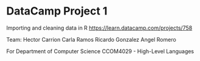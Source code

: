 # DataCamp Project 1
Importing and cleaning data in R
https://learn.datacamp.com/projects/758

Team:
Hector Carrion
Carla Ramos
Ricardo Gonzalez
Angel Romero

For Department of Computer Science
CCOM4029 - High-Level Languages
